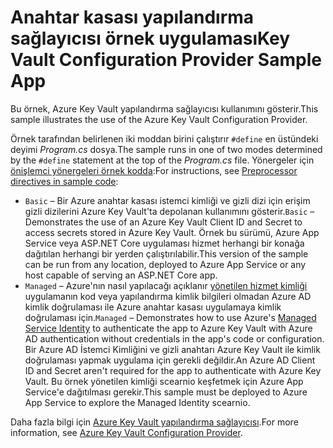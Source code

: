 # <a name="key-vault-configuration-provider-sample-app"></a><span data-ttu-id="604df-101">Anahtar kasası yapılandırma sağlayıcısı örnek uygulaması</span><span class="sxs-lookup"><span data-stu-id="604df-101">Key Vault Configuration Provider Sample App</span></span>

<span data-ttu-id="604df-102">Bu örnek, Azure Key Vault yapılandırma sağlayıcısı kullanımını gösterir.</span><span class="sxs-lookup"><span data-stu-id="604df-102">This sample illustrates the use of the Azure Key Vault Configuration Provider.</span></span>

<span data-ttu-id="604df-103">Örnek tarafından belirlenen iki moddan birini çalıştırır `#define` en üstündeki deyimi *Program.cs* dosya.</span><span class="sxs-lookup"><span data-stu-id="604df-103">The sample runs in one of two modes determined by the `#define` statement at the top of the *Program.cs* file.</span></span> <span data-ttu-id="604df-104">Yönergeler için [önişlemci yönergeleri örnek kodda](https://docs.microsoft.com/aspnet/core#preprocessor-directives-in-sample-code):</span><span class="sxs-lookup"><span data-stu-id="604df-104">For instructions, see [Preprocessor directives in sample code](https://docs.microsoft.com/aspnet/core#preprocessor-directives-in-sample-code):</span></span>

* <span data-ttu-id="604df-105">`Basic` &ndash; Bir Azure anahtar kasası istemci kimliği ve gizli dizi için erişim gizli dizilerini Azure Key Vault'ta depolanan kullanımını gösterir.</span><span class="sxs-lookup"><span data-stu-id="604df-105">`Basic` &ndash; Demonstrates the use of an Azure Key Vault Client ID and Secret to access secrets stored in Azure Key Vault.</span></span> <span data-ttu-id="604df-106">Örnek bu sürümü, Azure App Service veya ASP.NET Core uygulaması hizmet herhangi bir konağa dağıtılan herhangi bir yerden çalıştırılabilir.</span><span class="sxs-lookup"><span data-stu-id="604df-106">This version of the sample can be run from any location, deployed to Azure App Service or any host capable of serving an ASP.NET Core app.</span></span>
* <span data-ttu-id="604df-107">`Managed` &ndash; Azure'nın nasıl yapılacağı açıklanır [yönetilen hizmet kimliği](https://docs.microsoft.com/azure/active-directory/managed-identities-azure-resources/overview) uygulamanın kod veya yapılandırma kimlik bilgileri olmadan Azure AD kimlik doğrulaması ile Azure anahtar kasası uygulamaya kimlik doğrulaması için.</span><span class="sxs-lookup"><span data-stu-id="604df-107">`Managed` &ndash; Demonstrates how to use Azure's [Managed Service Identity](https://docs.microsoft.com/azure/active-directory/managed-identities-azure-resources/overview) to authenticate the app to Azure Key Vault with Azure AD authentication without credentials in the app's code or configuration.</span></span> <span data-ttu-id="604df-108">Bir Azure AD İstemci Kimliğini ve gizli anahtarı Azure Key Vault ile kimlik doğrulaması yapmak uygulama için gerekli değildir.</span><span class="sxs-lookup"><span data-stu-id="604df-108">An Azure AD Client ID and Secret aren't required for the app to authenticate with Azure Key Vault.</span></span> <span data-ttu-id="604df-109">Bu örnek yönetilen kimliği scearnio keşfetmek için Azure App Service'e dağıtılması gerekir.</span><span class="sxs-lookup"><span data-stu-id="604df-109">This sample must be deployed to Azure App Service to explore the Managed Identity scearnio.</span></span>

<span data-ttu-id="604df-110">Daha fazla bilgi için [Azure Key Vault yapılandırma sağlayıcısı](https://docs.microsoft.com/aspnet/core/security/key-vault-configuration).</span><span class="sxs-lookup"><span data-stu-id="604df-110">For more information, see [Azure Key Vault Configuration Provider](https://docs.microsoft.com/aspnet/core/security/key-vault-configuration).</span></span>
